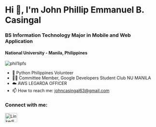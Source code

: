<h1 align="left">Hi 👋, I'm John Phillip Emmanuel B. Casingal</h1>

<h3 align="left">BS Information Technology Major in Mobile and Web Application</h3>
<h4 align="left">National University - Manila, Philippines</h4>

<p align="left">
  <img src="https://komarev.com/ghpvc/?username=phil1ipfs&label=Profile%20views&color=0e75b6&style=flat" alt="phil1ipfs" />
</p>

- 🌟 Python Philippines Volunteer
- 👨‍💻 Committee Member, Google Developers Student Club NU MANILA
- ☁️ AWS LEGARDA OFFICER
- 📫 How to reach me: johncasingal63@gmail.com

<h3 align="left">Connect with me:</h3>
<p align="left">
  <a href="https://www.linkedin.com/in/phillipcasingal" target="_blank">
    <img align="center" src="https://raw.githubusercontent.com/rahuldkjain/github-profile-readme-generator/master/src/images/icons/Social/linked-in-alt.svg" alt="LinkedIn" height="30" width="40" />
  </a>
</p>
